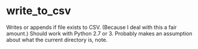 # write_to_csv
Writes or appends if file exists to CSV. (Because I deal with this a fair amount.)
Should work with Python 2.7 or 3. Probably makes an assumption about what the current directory is, note.
